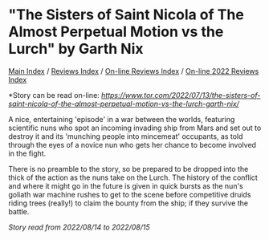 # "The Sisters of Saint Nicola of The Almost Perpetual Motion vs the Lurch" by Garth Nix

[Main Index](../../../README.md) / [Reviews Index](../../README.md) / [On-line Reviews Index](../README.md) / [On-line 2022 Reviews Index](README.md)

*Story can be read on-line: *<https://www.tor.com/2022/07/13/the-sisters-of-saint-nicola-of-the-almost-perpetual-motion-vs-the-lurch-garth-nix/>*

A nice, entertaining 'episode' in a war between the worlds, featuring scientific nuns who spot an incoming invading ship from Mars and set out to destroy it and its 'munching people into mincemeat' occupants, as told through the eyes of a novice nun who gets her chance to become involved in the fight.

There is no preamble to the story, so be prepared to be dropped into the thick of the action as the nuns take on the Lurch. The history of the conflict and where it might go in the future is given in quick bursts as the nun's goliath war machine rushes to get to the scene before competitive druids riding trees (really!) to claim the bounty from the ship; if they survive the battle.

*Story read from 2022/08/14 to 2022/08/15*
